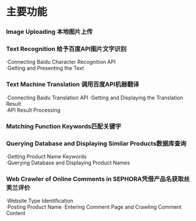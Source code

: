 
# 主要功能
### Image Uploading	本地图片上传
### Text Recognition 给予百度API图片文字识别	
  ·Connecting Baidu Character Recognition API	
  ·Getting and Presenting the Text	
### Text Machine Translation 调用百度API机器翻译	
  ·Connecting Baidu Translation API	
  ·Getting and Displaying the Translation Result	
  ·API Result Processing	
### Matching Function Keywords匹配关键字
### Querying Database and Displaying Similar Products数据库查询
  ·Getting Product Name Keywords	
  ·Querying Database and Displaying Product Names	
### Web Crawler of Online Comments in SEPHORA凭借产品名获取丝芙兰评价
  ·Website Type Identification	
  ·Posting Product Name	
  ·Entering Comment Page and Crawling Comment Content	

